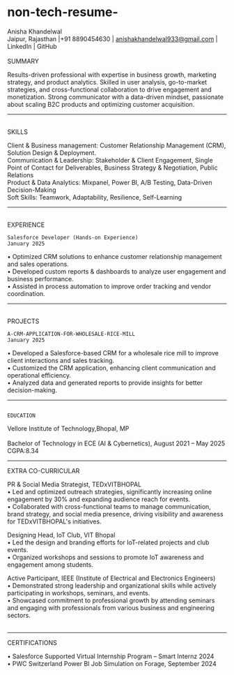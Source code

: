 # non-tech-resume-
Anisha Khandelwal<br>
Jaipur, Rajasthan |+91 8890454630 | anishakhandelwal933@gmail.com |  LinkedIn  | GitHub <br>
<br>SUMMARY
 
Results-driven professional with expertise in business growth, marketing strategy, and product analytics. Skilled in user analysis, go-to-market strategies, and cross-functional collaboration to drive engagement and monetization. Strong communicator with a data-driven mindset, passionate about scaling B2C products and optimizing customer acquisition. <br> <hr>
<br>SKILLS
 
Client & Business management: Customer Relationship Management (CRM), Solution Design & Deployment.<br>
Communication & Leadership:  Stakeholder & Client Engagement, Single Point of Contact for Deliverables, Business Strategy & Negotiation, Public Relations <br>
Product & Data Analytics: Mixpanel, Power BI, A/B Testing, Data-Driven Decision-Making <br>
Soft Skills:  Teamwork, Adaptability, Resilience, Self-Learning <br><hr>

<br>EXPERIENCE
 
    Salesforce Developer (Hands-on Experience)					                   		     January 2025 
•	Optimized CRM solutions to enhance customer relationship management and sales operations.<br>
•	Developed custom reports & dashboards to analyze user engagement and business performance.<br>
•	Assisted in process automation to improve order tracking and vendor coordination.<br><hr>

<br>PROJECTS
 
    A-CRM-APPLICATION-FOR-WHOLESALE-RICE-MILL			                                                                  January 2025 
•	Developed a Salesforce-based CRM for a wholesale rice mill to improve client interactions and sales tracking.<br>
•	Customized the CRM application, enhancing client communication and operational efficiency.<br>
•	Analyzed data and generated reports to provide insights for better decision-making.<br><hr>

                                                                     EDUCATION
Vellore Institute of Technology,Bhopal, MP   <br>   
Bachelor of Technology in ECE (AI & Cybernetics),		<span>August 2021 – May 2025  </span><br>
CGPA:8.34
<hr>
EXTRA CO-CURRICULAR
 
PR & Social Media Strategist, TEDxVITBHOPAL<br>
•	Led and optimized outreach strategies, significantly increasing online engagement by 30% and expanding audience reach for events.<br>
•	Collaborated with cross-functional teams to manage communication, brand strategy, and social media presence, driving visibility and awareness for TEDxVITBHOPAL's initiatives.

Designing Head, IoT Club, VIT Bhopal <br>
•	Led the design and branding efforts for IoT-related projects and club events.<br>
•	Organized workshops and sessions to promote IoT awareness and engagement among students.

Active Participant, IEEE (Institute of Electrical and Electronics Engineers)<br>
•	Demonstrated strong leadership and organizational skills while actively participating in workshops, seminars, and events.<br>
•	Showcased commitment to professional growth by attending seminars and engaging with professionals from various business and engineering sectors.<br>
<br><hr>CERTIFICATIONS
 
•	Salesforce Supported Virtual Internship Program – Smart Internz 2024<br>
•	PWC Switzerland Power BI Job Simulation on Forage, September 2024<br>
